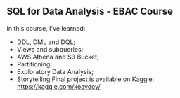 ## SQL for Data Analysis - EBAC Course
In this course, I've learned:
- DDL, DML and DQL;
- Views and subqueries;
- AWS Athena and S3 Bucket;
- Partitioning;
- Exploratory Data Analysis;
- Storytelling
Final project is available on Kaggle:
https://kaggle.com/koavdev/
